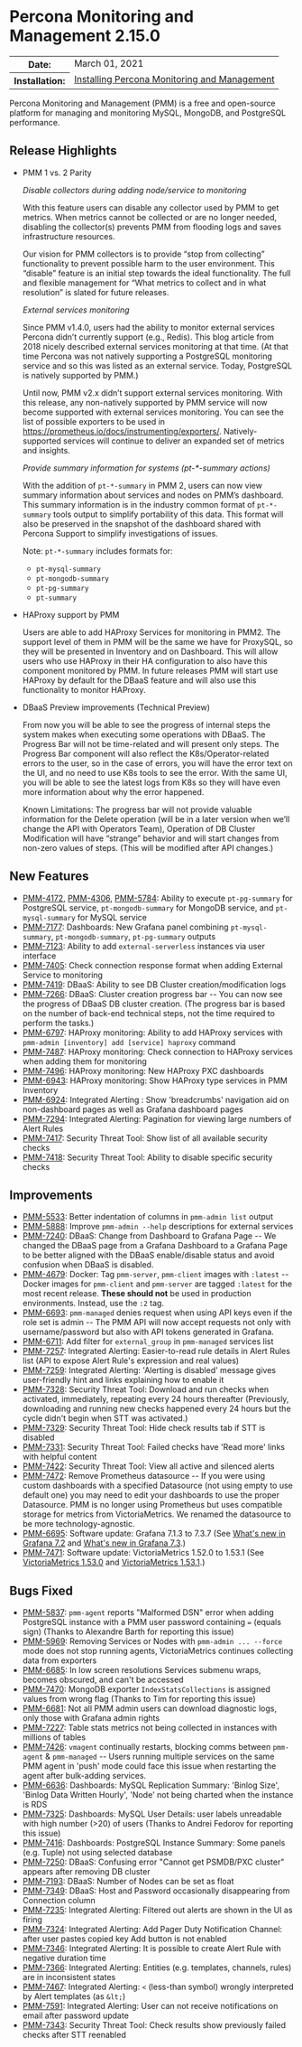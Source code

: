 # Percona Monitoring and Management 2.15.0

<table class="docutils field-list" frame="void" rules="none">
  <colgroup>
    <col class="field-name">
    <col class="field-body">
  </colgroup>
  <tbody valign="top">
    <tr class="field-odd field">
      <th class="field-name">Date:</th>
      <td class="field-body">March 01, 2021</td>
    </tr>
    <tr class="field-even field">
      <th class="field-name">Installation:</th>
      <td class="field-body">
        <a class="reference external" href="https://www.percona.com/software/pmm/quickstart">Installing Percona Monitoring and Management</a></td>
    </tr>
  </tbody>
</table>

Percona Monitoring and Management (PMM) is a free and open-source platform for managing and monitoring MySQL, MongoDB, and PostgreSQL performance.

## Release Highlights

- PMM 1 vs. 2 Parity

  _Disable collectors during adding node/service to monitoring_

  With this feature users can disable any collector used by PMM to get metrics. When metrics cannot be collected or are no longer needed, disabling the collector(s) prevents PMM from flooding logs and saves infrastructure resources.

  Our vision for PMM collectors is to provide “stop from collecting” functionality to prevent possible harm to the user environment. This “disable” feature is an initial step towards the ideal functionality. The full and flexible management for “What metrics to collect and in what resolution” is slated for future releases. 

  _External services monitoring_

  Since PMM v1.4.0, users had the ability to monitor external services Percona didn’t currently support (e.g., Redis). This blog article from 2018 nicely described external services monitoring at that time. (At that time Percona was not natively supporting a PostgreSQL monitoring service and so this was listed as an external service. Today, PostgreSQL is natively supported by PMM.)

  Until now, PMM v2.x didn’t support external services monitoring. With this release, any non-natively supported by PMM service will now become supported with external services monitoring. You can see the list of possible exporters to be used in <https://prometheus.io/docs/instrumenting/exporters/>. Natively-supported services will continue to deliver an expanded set of metrics and insights.

  _Provide summary information for  systems  (pt-*-summary actions)_

  With the addition of `pt-*-summary` in PMM 2, users can now view summary information about services and nodes on PMM’s dashboard. This summary information is in the industry common format of `pt-*-summary` tools output to simplify portability of this data. This format will also be preserved in the snapshot of the dashboard shared with Percona Support to simplify investigations of issues.

  Note: `pt-*-summary` includes formats for: 

  - `pt-mysql-summary`
  - `pt-mongodb-summary`
  - `pt-pg-summary`
  - `pt-summary`

- HAProxy support by PMM

  Users are able to add HAProxy Services for monitoring in PMM2. The support level of them in PMM will be the same we have for ProxySQL, so they will be presented in Inventory and on Dashboard. This will allow users who use HAProxy in their HA configuration to also have this component monitored by PMM. In future releases PMM will start use HAProxy by default for the DBaaS feature and will also use this functionality to monitor HAProxy.

- DBaaS Preview improvements (Technical  Preview)

    From now you will be able to see the progress of internal steps the system makes when executing some operations with DBaaS. The Progress Bar will not be time-related and will present only steps. The Progress Bar component will also reflect the K8s/Operator-related errors to the user, so in the case of errors, you will have the error text on the UI, and no need to use K8s tools to see the error. With the same UI, you will be able to see the latest logs from K8s so they will have even more information about why the error happened.

  Known Limitations: The progress bar will not provide valuable information for the Delete operation (will be in a later version when we’ll change the API with Operators Team), Operation of DB Cluster Modification will have “strange” behavior and will start changes from non-zero values of steps. (This will be modified after API changes.)

## New Features

* [PMM-4172](https://jira.percona.com/browse/PMM-4172), [PMM-4306](https://jira.percona.com/browse/PMM-4306), [PMM-5784](https://jira.percona.com/browse/PMM-5784): Ability to execute `pt-pg-summary` for PostgreSQL service, `pt-mongodb-summary` for MongoDB service, and `pt-mysql-summary` for MySQL service
* [PMM-7177](https://jira.percona.com/browse/PMM-7177): Dashboards: New Grafana panel combining `pt-mysql-summary`, `pt-mongodb-summary`, `pt-pg-summary` outputs
* [PMM-7123](https://jira.percona.com/browse/PMM-7123): Ability to add `external-serverless` instances via user interface
* [PMM-7405](https://jira.percona.com/browse/PMM-7405): Check connection response format when adding External Service to monitoring
* [PMM-7419](https://jira.percona.com/browse/PMM-7419): DBaaS: Ability to see DB Cluster creation/modification logs
* [PMM-7266](https://jira.percona.com/browse/PMM-7266): DBaaS: Cluster creation progress bar -- You can now see the progress of DBaaS DB cluster creation. (The progress bar is based on the number of back-end technical steps, not the time required to perform the tasks.)
* [PMM-6797](https://jira.percona.com/browse/PMM-6797): HAProxy monitoring: Ability to add HAProxy services with `pmm-admin [inventory] add [service] haproxy` command
* [PMM-7487](https://jira.percona.com/browse/PMM-7487): HAProxy monitoring: Check connection to HAProxy services when adding them for monitoring
* [PMM-7496](https://jira.percona.com/browse/PMM-7496): HAProxy monitoring: New HAProxy PXC dashboards
* [PMM-6943](https://jira.percona.com/browse/PMM-6943): HAProxy monitoring: Show HAProxy type services in PMM Inventory
* [PMM-6924](https://jira.percona.com/browse/PMM-6924): Integrated Alerting : Show 'breadcrumbs' navigation aid on non-dashboard pages as well as Grafana dashboard pages
* [PMM-7294](https://jira.percona.com/browse/PMM-7294): Integrated Alerting: Pagination for viewing large numbers of Alert Rules
* [PMM-7417](https://jira.percona.com/browse/PMM-7417): Security Threat Tool: Show list of all available security checks
* [PMM-7418](https://jira.percona.com/browse/PMM-7418): Security Threat Tool: Ability to disable specific security checks



## Improvements

* [PMM-5533](https://jira.percona.com/browse/PMM-5533): Better indentation of columns in `pmm-admin list` output
* [PMM-5888](https://jira.percona.com/browse/PMM-5888): Improve `pmm-admin --help` descriptions for external services
* [PMM-7240](https://jira.percona.com/browse/PMM-7240): DBaaS: Change from Dashboard to Grafana Page -- We changed the DBaaS page from a Grafana Dashboard to a Grafana Page to be better aligned with the DBaaS enable/disable status and avoid confusion when DBaaS is disabled.
* [PMM-4679](https://jira.percona.com/browse/PMM-4679): Docker: Tag `pmm-server`, `pmm-client` images with `:latest` -- Docker images for `pmm-client` and `pmm-server` are tagged `:latest` for the most recent release. **These should not** be used in production environments. Instead, use the `:2` tag.
* [PMM-6693](https://jira.percona.com/browse/PMM-6693): `pmm-managed` denies request when using API keys even if the role set is admin -- The PMM API will now accept requests not only with username/password but also with API tokens generated in Grafana.
* [PMM-6711](https://jira.percona.com/browse/PMM-6711): Add filter for `external_group` in `pmm-managed` services list
* [PMM-7257](https://jira.percona.com/browse/PMM-7257): Integrated Alerting: Easier-to-read rule details in Alert Rules list (API to expose Alert Rule's expression and real values)
* [PMM-7259](https://jira.percona.com/browse/PMM-7259): Integrated Alerting: 'Alerting is disabled' message gives user-friendly hint and links explaining how to enable it
* [PMM-7328](https://jira.percona.com/browse/PMM-7328): Security Threat Tool: Download and run checks when activated, immediately, repeating every 24 hours thereafter (Previously, downloading and running new checks happened every 24 hours but the cycle didn't begin when STT was activated.)
* [PMM-7329](https://jira.percona.com/browse/PMM-7329): Security Threat Tool: Hide check results tab if STT is disabled
* [PMM-7331](https://jira.percona.com/browse/PMM-7331): Security Threat Tool: Failed checks have 'Read more' links with helpful content
* [PMM-7422](https://jira.percona.com/browse/PMM-7422): Security Threat Tool: View all active and silenced alerts
* [PMM-7472](https://jira.percona.com/browse/PMM-7472): Remove Prometheus datasource -- If you were using custom dashboards with a specified Datasource (not using empty to use default one) you may need to edit your dashboards to use the proper Datasource. PMM is no longer using Prometheus but uses compatible storage for metrics from VictoriaMetrics. We renamed the datasource to be more technology-agnostic.
* [PMM-6695](https://jira.percona.com/browse/PMM-6695): Software update: Grafana 7.1.3 to 7.3.7 (See [What's new in Grafana 7.2](https://grafana.com/docs/grafana/latest/whatsnew/whats-new-in-v7-2) and [What's new in Grafana 7.3](https://grafana.com/docs/grafana/latest/whatsnew/whats-new-in-v7-3/).)
* [PMM-7471](https://jira.percona.com/browse/PMM-7471): Software update: VictoriaMetrics 1.52.0 to 1.53.1 (See [VictoriaMetrics 1.53.0](https://github.com/VictoriaMetrics/VictoriaMetrics/releases/tag/v1.53.0) and [VictoriaMetrics 1.53.1](https://github.com/VictoriaMetrics/VictoriaMetrics/releases/tag/v1.53.1).)



## Bugs Fixed

* [PMM-5837](https://jira.percona.com/browse/PMM-5837): `pmm-agent` reports "Malformed DSN" error when adding PostgreSQL instance with a PMM user password containing `=` (equals sign) (Thanks to Alexandre Barth for reporting this issue)
* [PMM-5969](https://jira.percona.com/browse/PMM-5969): Removing Services or Nodes with `pmm-admin ... --force` mode does not stop running agents, VictoriaMetrics continues collecting data from exporters
* [PMM-6685](https://jira.percona.com/browse/PMM-6685): In low screen resolutions Services submenu wraps, becomes obscured, and can't be accessed
* [PMM-7470](https://jira.percona.com/browse/PMM-7470): MongoDB exporter `IndexStatsCollections` is assigned values from wrong flag (Thanks to Tim for reporting this issue)
* [PMM-6681](https://jira.percona.com/browse/PMM-6681): Not all PMM admin users can download diagnostic logs, only those with Grafana admin rights
* [PMM-7227](https://jira.percona.com/browse/PMM-7227): Table stats metrics not being collected in instances with millions of tables
* [PMM-7426](https://jira.percona.com/browse/PMM-7426): `vmagent` continually restarts, blocking comms between `pmm-agent` & `pmm-managed` -- Users running multiple services on the same PMM agent in 'push' mode could face this issue when restarting the agent after bulk-adding services.
* [PMM-6636](https://jira.percona.com/browse/PMM-6636): Dashboards: MySQL Replication Summary: 'Binlog Size', 'Binlog Data Written Hourly', 'Node' not being charted when the instance is RDS
* [PMM-7325](https://jira.percona.com/browse/PMM-7325): Dashboards: MySQL User Details: user labels unreadable with high number (>20) of users (Thanks to Andrei Fedorov for reporting this issue)
* [PMM-7416](https://jira.percona.com/browse/PMM-7416): Dashboards: PostgreSQL Instance Summary: Some panels (e.g. Tuple) not using selected database
* [PMM-7250](https://jira.percona.com/browse/PMM-7250): DBaaS: Confusing error "Cannot get PSMDB/PXC cluster" appears after removing DB cluster
* [PMM-7193](https://jira.percona.com/browse/PMM-7193):	DBaaS: Number of Nodes can be set as float
* [PMM-7349](https://jira.percona.com/browse/PMM-7349): DBaaS: Host and Password occasionally disappearing from Connection column
* [PMM-7235](https://jira.percona.com/browse/PMM-7235): Integrated Alerting: Filtered out alerts are shown in the UI as firing
* [PMM-7324](https://jira.percona.com/browse/PMM-7324): Integrated Alerting: Add Pager Duty Notification Channel: after user pastes copied key Add button is not enabled
* [PMM-7346](https://jira.percona.com/browse/PMM-7346): Integrated Alerting: It is possible to create Alert Rule with negative duration time
* [PMM-7366](https://jira.percona.com/browse/PMM-7366): Integrated Alerting: Entities (e.g. templates, channels, rules) are in inconsistent states
* [PMM-7467](https://jira.percona.com/browse/PMM-7467): Integrated Alerting: `<` (less-than symbol) wrongly interpreted by Alert templates (as `&lt;`)
* [PMM-7591](https://jira.percona.com/browse/PMM-7591): Integrated Alerting: User can not receive notifications on email after password update
* [PMM-7343](https://jira.percona.com/browse/PMM-7343): Security Threat Tool: Check results show previously failed checks after STT reenabled
